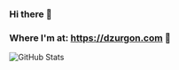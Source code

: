 ### Hi there 👋
### Where I'm at: https://dzurgon.com 👾
![GitHub Stats](https://github-readme-stats.vercel.app/api?username=dzurgon@theme=radical)
<!--
**dzurgon/dzurgon** is a ✨ _special_ ✨ repository because its `README.md` (this file) appears on your GitHub profile.

Here are some ideas to get you started:

- 🔭 I’m currently working on ...
- 🌱 I’m currently learning ...
- 👯 I’m looking to collaborate on ...
- 🤔 I’m looking for help with ...
- 💬 Ask me about ...
- 📫 How to reach me: ...
- 😄 Pronouns: ...
- ⚡ Fun fact: ...
-->

